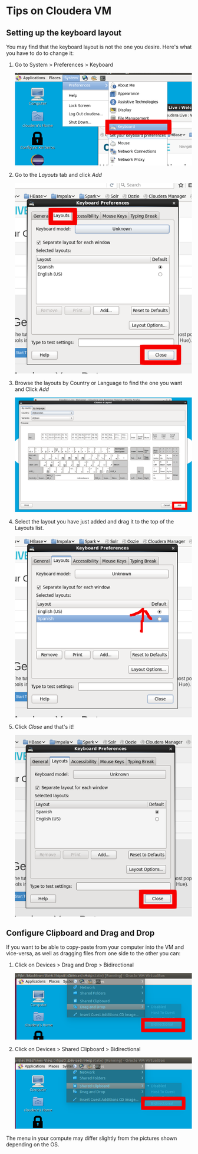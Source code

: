# Tips on Cloudera VM

## Setting up the keyboard layout

You may find that the keyboard layout is not the one you desire. Here's what you have to do to change it:

1. Go to System > Preferences > Keyboard

    ![select_keyboard_settings](_static/select_keyboard_settings.png)

2. Go to the _Layouts_ tab and click _Add_

    ![add_layout](_static/add_layout.png)

3. Browse the layouts by Country or Language to find the one you want and Click _Add_

    ![select_layout](_static/layout_selection.png)

4. Select the layout you have just added and drag it to the top of the Layouts list.

    ![drag_layout](_static/drag_layout.png)

5. Click _Close_ and that's it! 

    ![close_keyboard](_static/close_keyboard.png)
    
## Configure Clipboard and Drag and Drop

If you want to be able to copy-paste from your computer into the VM and vice-versa, as well as dragging files from one side to the other you can:

1. Click on Devices > Drag and Drop > Bidirectional 

    ![drag_drop](_static/DragDrop_bidirectional.png)

2. Click on Devices > Shared Clipboard > Bidirectional

    ![clipboard](_static/clipboard_bidirectional.png)

The menu in your compute may differ slightly from the pictures shown depending on the OS.  